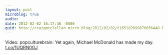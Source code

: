 ```yaml
---
layout: post
microblog: true
audio: 
date: 2012-02-02 16:17:36 -0500
guid: http://craigmcclellan.micro.blog/2012/02/02/t165182099870056448.html
---
```

Video: popculturebrain: Yet again, Michael McDonald has made my day. [t.co/1UQRN0GJ](http://t.co/1UQRN0GJ)
